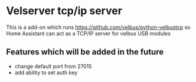 # Velserver tcp/ip server 

This is a add-on which runs https://github.com/velbus/python-velbustcp so Home Assistant can act as a TCP/IP server for velbus USB modules

## Features which will be added in the future

- change default port from 27015
- add ability to set auth key